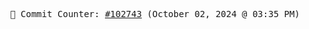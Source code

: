 <p align="center">
    <samp>
        📮 Commit Counter: <a href="https://github.com/Javascript-void0/Javascript-void0/commits/main">#102743</a> (October 02, 2024 @ 03:35 PM)
    </samp>
</p>